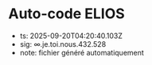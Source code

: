 # Auto-code ELIOS
- ts: 2025-09-20T04:20:40.103Z
- sig: ∞.je.toi.nous.432.528
- note: fichier généré automatiquement